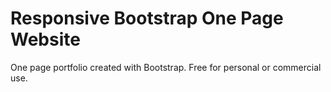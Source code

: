 # Responsive Bootstrap One Page Website
One page portfolio created with Bootstrap. Free for personal or commercial use.
